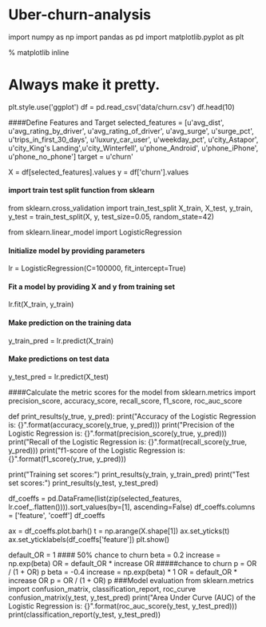 # Uber-churn-analysis
import numpy as np
import pandas as pd
import matplotlib.pyplot as plt

% matplotlib inline
# Always make it pretty.
plt.style.use('ggplot')
df = pd.read_csv('data/churn.csv')
df.head(10)

####Define Features and Target
selected_features = [u'avg_dist', u'avg_rating_by_driver', u'avg_rating_of_driver', u'avg_surge', 
                     u'surge_pct', u'trips_in_first_30_days', u'luxury_car_user', 
                     u'weekday_pct', u'city_Astapor', u'city_King\'s Landing',u'city_Winterfell', 
                     u'phone_Android', u'phone_iPhone', u'phone_no_phone']
target = u'churn'

X = df[selected_features].values
y = df['churn'].values

#### import train test split function from sklearn
from sklearn.cross_validation import train_test_split
X_train, X_test, y_train, y_test = train_test_split(X, y, test_size=0.05, random_state=42)

from sklearn.linear_model import LogisticRegression

#### Initialize model by providing parameters
lr = LogisticRegression(C=100000, fit_intercept=True)

#### Fit a model by providing X and y from training set
lr.fit(X_train, y_train)

#### Make prediction on the training data
y_train_pred = lr.predict(X_train)

#### Make predictions on test data
y_test_pred = lr.predict(X_test)

####Calculate the metric scores for the model
from sklearn.metrics import precision_score, accuracy_score, recall_score, f1_score, roc_auc_score

def print_results(y_true, y_pred):
    print("Accuracy of the Logistic Regression is: {}".format(accuracy_score(y_true, y_pred)))
    print("Precision of the Logistic Regression is: {}".format(precision_score(y_true, y_pred)))
    print("Recall of the Logistic Regression is: {}".format(recall_score(y_true, y_pred)))
    print("f1-score of the Logistic Regression is: {}".format(f1_score(y_true, y_pred)))
    
print("Training set scores:")
print_results(y_train, y_train_pred)
print("Test set scores:")
print_results(y_test, y_test_pred)

df_coeffs = pd.DataFrame(list(zip(selected_features, lr.coef_.flatten()))).sort_values(by=[1], ascending=False)
df_coeffs.columns = ['feature', 'coeff']
df_coeffs

ax = df_coeffs.plot.barh()
t = np.arange(X.shape[1])
ax.set_yticks(t)
ax.set_yticklabels(df_coeffs['feature'])
plt.show()

default_OR = 1 #### 50% chance to churn
beta = 0.2
increase = np.exp(beta)
OR = default_OR * increase
OR
#####chance to churn
p = OR / (1 + OR)
p
beta = -0.4
increase = np.exp(beta) * 1
OR = default_OR * increase
OR
p = OR / (1 + OR)
p
###Model evaluation
from sklearn.metrics import confusion_matrix, classification_report, roc_curve
confusion_matrix(y_test, y_test_pred)
print("Area Under Curve (AUC) of the Logistic Regression is: {}".format(roc_auc_score(y_test, y_test_pred)))
print(classification_report(y_test, y_test_pred))
